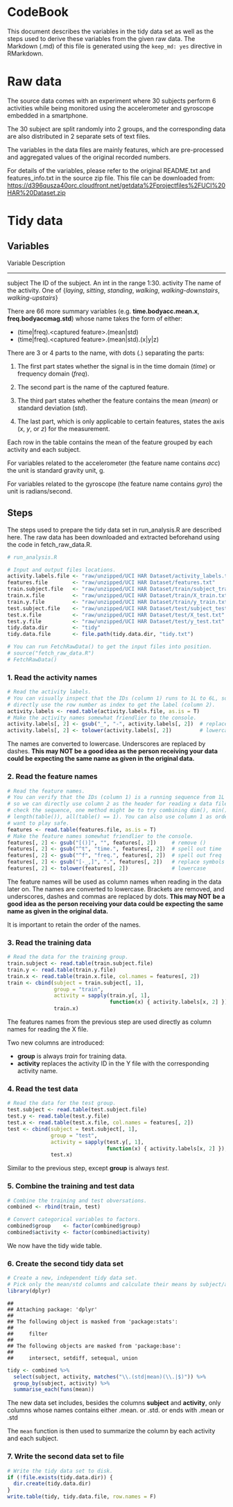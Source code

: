 # CodeBook

This document describes the variables in the tidy data set as well as the steps used to derive these variables from the given raw data. The Markdown (.md) of this file is generated using the `keep_md: yes` directive in RMarkdown.

# Raw data

The source data comes with an experiment where 30 subjects perform 6 activities while being monitored using the accelerometer and gyroscope embedded in a smartphone.

The 30 subject are split randomly into 2 groups, and the corresponding data are also distributed in 2 separate sets of text files.

The variables in the data files are mainly features, which are pre-processed and aggregated values of the original recorded numbers.

For details of the variables, please refer to the original README.txt and features_info.txt in the source zip file. This file can be downloaded from: https://d396qusza40orc.cloudfront.net/getdata%2Fprojectfiles%2FUCI%20HAR%20Dataset.zip

# Tidy data

## Variables

 Variable  Description
---------- ------------
subject    The ID of the subject. An int in the range 1:30.
activity   The name of the activity. One of {*laying*, *sitting*, *standing*, *walking*, *walking-downstairs*, *walking-upstairs*}

There are 66 more summary variables (e.g. **time.bodyacc.mean.x**, **freq.bodyaccmag.std**) whose name takes the form of either:

- (time|freq).&lt;captured feature&gt;.(mean|std)
- (time|freq).&lt;captured feature&gt;.(mean|std).(x|y|z)

There are 3 or 4 parts to the name, with dots (*.*) separating the parts:

1. The first part states whether the signal is in the time domain (*time*) or frequency domain (*freq*).

2. The second part is the name of the captured feature.

3. The third part states whether the feature contains the mean (*mean*) or standard deviation (*std*).

4. The last part, which is only applicable to certain features, states the axis (*x*, *y*, or *z*) for the measurement.

Each row in the table contains the mean of the feature grouped by each activity and each subject.

For variables related to the accelerometer (the feature name contains *acc*) the unit is standard gravity unit, g.

For variables related to the gyroscope (the feature name contains *gyro*) the unit is radians/second.

## Steps

The steps used to prepare the tidy data set in run_analysis.R are described here. The raw data has been downloaded and extracted beforehand using the code in fetch_raw_data.R.


```r
# run_analysis.R

# Input and output files locations.
activity.labels.file <- "raw/unzipped/UCI HAR Dataset/activity_labels.txt"
features.file        <- "raw/unzipped/UCI HAR Dataset/features.txt"
train.subject.file   <- "raw/unzipped/UCI HAR Dataset/train/subject_train.txt"
train.x.file         <- "raw/unzipped/UCI HAR Dataset/train/X_train.txt"
train.y.file         <- "raw/unzipped/UCI HAR Dataset/train/y_train.txt"
test.subject.file    <- "raw/unzipped/UCI HAR Dataset/test/subject_test.txt"
test.x.file          <- "raw/unzipped/UCI HAR Dataset/test/X_test.txt"
test.y.file          <- "raw/unzipped/UCI HAR Dataset/test/y_test.txt"
tidy.data.dir        <- "tidy"
tidy.data.file       <- file.path(tidy.data.dir, "tidy.txt")

# You can run FetchRawData() to get the input files into position.
# source("fetch_raw_data.R")
# FetchRawData()
```

### 1. Read the activity names


```r
# Read the activity labels.
# You can visually inspect that the IDs (column 1) runs to 1L to 6L, so we can
# directly use the row number as index to get the label (column 2).
activity.labels <- read.table(activity.labels.file, as.is = T)
# Make the activity names somewhat friendlier to the console.
activity.labels[, 2] <- gsub("_", "-", activity.labels[, 2])  # replace _ with -
activity.labels[, 2] <- tolower(activity.labels[, 2])         # lowercase
```

The names are converted to lowercase. Underscores are replaced by dashes. **This may NOT be a good idea as the person receiving your data could be expecting the same name as given in the original data.**

### 2. Read the feature names


```r
# Read the feature names.
# You can verify that the IDs (column 1) is a running sequence from 1L to 561L,
# so we can directly use column 2 as the header for reading x data files. To
# check the sequence, one method might be to try combining dim(), min(), max(),
# length(table()), all(table() == 1). You can also use column 1 as order if you
# want to play safe.
features <- read.table(features.file, as.is = T)
# Make the feature names somewhat friendlier to the console.
features[, 2] <- gsub("[()]", "", features[, 2])     # remove ()
features[, 2] <- gsub("^t", "time.", features[, 2])  # spell out time
features[, 2] <- gsub("^f", "freq.", features[, 2])  # spell out freq
features[, 2] <- gsub("[-_,]", ".", features[, 2])   # replace symbols with .
features[, 2] <- tolower(features[, 2])              # lowercase
```

The feature names will be used as column names when reading in the data later on. The names are converted to lowercase. Brackets are removed, and underscores, dashes and commas are replaced by dots. **This may NOT be a good idea as the person receiving your data could be expecting the same name as given in the original data.**

It is important to retain the order of the names.

### 3. Read the training data


```r
# Read the data for the training group.
train.subject <- read.table(train.subject.file)
train.y <- read.table(train.y.file)
train.x <- read.table(train.x.file, col.names = features[, 2])
train <- cbind(subject = train.subject[, 1],
               group = "train",
               activity = sapply(train.y[, 1],
                                 function(x) { activity.labels[x, 2] }),
               train.x)
```

The features names from the previous step are used directly as column names for reading the X file.

Two new columns are introduced:

- **group** is always *train* for training data.
- **activity** replaces the activity ID in the Y file with the corresponding activity name.

### 4. Read the test data


```r
# Read the data for the test group.
test.subject <- read.table(test.subject.file)
test.y <- read.table(test.y.file)
test.x <- read.table(test.x.file, col.names = features[, 2])
test <- cbind(subject = test.subject[, 1],
              group = "test",
              activity = sapply(test.y[, 1],
                                function(x) { activity.labels[x, 2] }),
              test.x)
```

Similar to the previous step, except **group** is always *test*.

### 5. Combine the training and test data


```r
# Combine the training and test obversations.
combined <- rbind(train, test)

# Convert categorical variables to factors.
combined$group    <- factor(combined$group)
combined$activity <- factor(combined$activity)
```

We now have the tidy wide table.

### 6. Create the second tidy data set


```r
# Create a new, independent tidy data set.
# Pick only the mean/std columns and calculate their means by subject/activity.
library(dplyr)
```

```
## 
## Attaching package: 'dplyr'
## 
## The following object is masked from 'package:stats':
## 
##     filter
## 
## The following objects are masked from 'package:base':
## 
##     intersect, setdiff, setequal, union
```

```r
tidy <- combined %>%
  select(subject, activity, matches("\\.(std|mean)(\\.|$)")) %>%
  group_by(subject, activity) %>%
  summarise_each(funs(mean))
```

The new data set includes, besides the columns **subject** and **activity**, only columns whose names contains either .mean. or .std. or ends with .mean or .std

The `mean` function is then used to summarize the column by each activity and each subject.

### 7. Write the second data set to file


```r
# Write the tidy data set to disk.
if (!file.exists(tidy.data.dir)) {
  dir.create(tidy.data.dir)
}
write.table(tidy, tidy.data.file, row.names = F)
```
